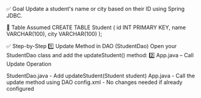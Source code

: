 ✅ Goal
Update a student's name or city based on their ID using Spring JDBC.

🔁 Table Assumed
CREATE TABLE Student (
    id INT PRIMARY KEY,
    name VARCHAR(100),
    city VARCHAR(100)
);

✅ Step-by-Step
1️⃣ Update Method in DAO (StudentDao)
Open your StudentDao class and add the updateStudent() method:
2️⃣ App.java – Call Update Operation

StudentDao.java -	Add updateStudent(Student student)
App.java -	Call the update method using DAO
config.xml -	No changes needed if already configured
